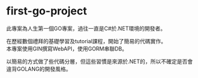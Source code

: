 # first-go-project  
此專案為人生第一個GO專案，過往一直是C#於.NET環境的開發者。  
  
在歷經數個禮拜的基礎學習及tutorial課程，開始了簡易的代碼實作。  
本專案使用GIN撰寫WebAPI，使用GORM串聯DB。  
  
以簡易的方式做了些代碼分層，但這些習慣是來源於.NET的，所以不確定是否會違背GOLANG的開發風格。
